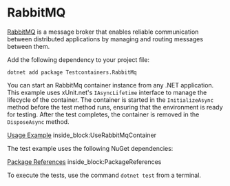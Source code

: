 # RabbitMQ

[RabbitMQ](https://www.rabbitmq.com/) is a message broker that enables reliable communication between distributed applications by managing and routing messages between them.

Add the following dependency to your project file:

```console title="NuGet"
dotnet add package Testcontainers.RabbitMq
```

You can start an RabbitMq container instance from any .NET application. This example uses xUnit.net's `IAsyncLifetime` interface to manage the lifecycle of the container. The container is started in the `InitializeAsync` method before the test method runs, ensuring that the environment is ready for testing. After the test completes, the container is removed in the `DisposeAsync` method.

<!--codeinclude-->
[Usage Example](../../tests/Testcontainers.RabbitMq.Tests/RabbitMqContainerTest.cs) inside_block:UseRabbitMqContainer
<!--/codeinclude-->

The test example uses the following NuGet dependencies:

<!--codeinclude-->
[Package References](../../tests/Testcontainers.RabbitMq.Tests/Testcontainers.RabbitMq.Tests.csproj) inside_block:PackageReferences
<!--/codeinclude-->

To execute the tests, use the command `dotnet test` from a terminal.